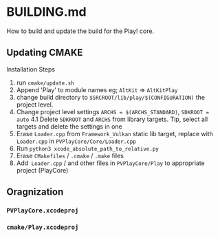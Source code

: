 # BUILDING.md

How to build and update the build for the Play! core.

## Updating CMAKE

Installation Steps

1. run `cmake/update.sh`
2. Append 'Play' to module names eg; `AltKit` => `AltKitPlay`
3. change build directory to `$SRCROOT/lib/play/$(CONFIGURATION)` the project level.
4. Change project level settings `ARCHS = $(ARCHS_STANDARD)`, `SDKROOT = auto`
    4.1 Delete `SDKROOT` and `ARCHS` from library targets. Tip, select all targets and delete the settings in one
5. Erase `Loader.cpp` from `Framework_Vulkan` static lib target, replace with `Loader.cpp` in `PVPlayCore/Core/Loader.cpp`
6. Run `python3 xcode_absolute_path_to_relative.py`  
7. Erase `CMakefiles` / `.cmake` / `.make` files
8. Add` Loader.cpp` / and other files in `PVPlayCore/Play` to appropriate project (PlayCore)

## Oragnization

### `PVPlayCore.xcodeproj`

### `cmake/Play.xcodeproj`
